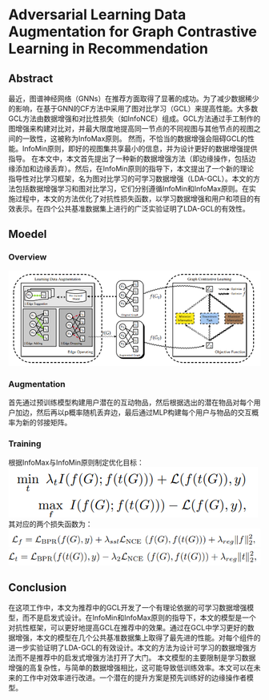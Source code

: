 # Adversarial Learning Data Augmentation for Graph Contrastive Learning in Recommendation
## Abstract
最近，图谱神经网络（GNNs）在推荐方面取得了显著的成功。为了减少数据稀少的影响，在基于GNN的CF方法中采用了图对比学习（GCL）来提高性能。大多数GCL方法由数据增强和对比性损失（如InfoNCE）组成。GCL方法通过手工制作的图增强来构建对比对，并最大限度地提高同一节点的不同视图与其他节点的视图之间的一致性，这被称为InfoMax原则。
然而，不恰当的数据增强会阻碍GCL的性能。InfoMin原则，即好的视图集共享最小的信息，并为设计更好的数据增强提供指导。
在本文中，本文首先提出了一种新的数据增强方法（即边缘操作，包括边缘添加和边缘丢弃）。然后，在InfoMin原则的指导下，本文提出了一个新的理论指导性对比学习框架，名为图对比学习的可学习数据增强（LDA-GCL）。本文的方法包括数据增强学习和图对比学习，它们分别遵循InfoMin和InfoMax原则。在实施过程中，本文的方法优化了对抗性损失函数，以学习数据增强和用户和项目的有效表示。在四个公共基准数据集上进行的广泛实验证明了LDA-GCL的有效性。
## Moedel
### Overview
![img.png](img.png)
### Augmentation
首先通过预训练模型构建用户潜在的互动物品，然后根据选出的潜在物品对每个用户加边，然后再以p概率随机丢弃边，最后通过MLP构建每个用户与物品的交互概率为新的邻接矩阵。
### Training
根据InfoMax与InfoMin原则制定优化目标：![img_1.png](img_1.png)
其对应的两个损失函数为：![img_2.png](img_2.png)![img_3.png](img_3.png)

## Conclusion
在这项工作中，本文为推荐中的GCL开发了一个有理论依据的可学习数据增强模型，而不是启发式设计。在InfoMin和InfoMax原则的指导下，本文的模型是一个对抗性框架，可以更好地提高GCL在推荐中的效果。通过在GCL中学习更好的数据增强，本文的模型在几个公共基准数据集上取得了最先进的性能。对每个组件的进一步实验证明了LDA-GCL的有效设计。本文的方法为设计可学习的数据增强方法而不是推荐中的启发式增强方法打开了大门。
本文模型的主要限制是学习数据增强的高复杂性，与简单的数据增强相比，这可能导致低训练效率。本文可以在未来的工作中对效率进行改进。一个潜在的提升方案是预先训练好的边缘操作者模型。